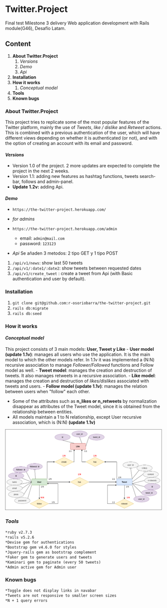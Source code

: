 # Twitter.Project

Final test Milestone 3 delivery Web application development with Rails module(G46), Desafío Latam.

## Content
1. **About Twitter.Project**
    1. *Versions*
    1. *Demo*
    1. *Api*
1. **Installation**  
1. **How it works**
    1. *Conceptual model*
1. **Tools**
1. **Known bugs**


### **About Twitter.Project**
This project tries to replicate some of the most popular features of the Twitter platform, mainly the use of *Tweets*, *like / dislike* and *Retweet* actions. This is combined with a previous authentication of the user, which will have different views depending on whether it is authenticated (or not), and with the option of creating an account with its email and password.


#### *Versions*
- Version 1.0 of the project. 2 more updates are expected to complete the project in the next 2 weeks.
- Version 1.1: adding new features as hashtag functions, tweets search-bar, follows and admin-panel.
- **Update 1.2v:** adding Api.
#### *Demo*
- `https://the-twitter-project.herokuapp.com/`

- *for admins*
- `https://the-twitter-project.herokuapp.com/admin`
    - email: `admin@mail.com`
    - password: `123123`

- *Api*
Se añaden 3 metodos: 2 tipo GET y 1 tipo POST
1. `/api/v1/news`: show last 50 tweets
2. `/api/v1/:date1/:date2`: show tweets between requested dates
3. `/api/v1/create_tweet` : create a tweet from Api (with Basic authentication and user by default).
### **Installation**
  1. `git clone git@github.com:r-osoriobarra/the-twitter-project.git`
  2. `rails db:migrate`
  3. `rails db:seed`

### **How it works**
#### *Conceptual model*

This project consists of 3 main models: **User, Tweet y Like**
    - **User model (update 1.1v)**: manages all users who use the application. It is the main model to which the other models refer. In 1.1v it was implemented a (N:N) recursive association to manage *Follower/Followed* functions and Follow model as well.
    - **Tweet model**: manages the creation and destruction of tweets. It also manages retweets in a recursive association.
    - **Like model**: manages the creation and destruction of *likes/dislikes* associated with tweets and users.
    - **Follow model (update 1.1v)**: manages the relation between users when "follow" each other.

- Some of the attributes such as **n_likes or n_retweets** by normalization disappear as attributes of the Tweet model, since it is obtained from the relationship between entities.
- All models maintain a 1 to N relationship, except User recursive association, which is (N:N) **(update 1.1v)**

![Modelo conceptual](https://github.com/r-osoriobarra/ViajesChile/blob/main/assets/img/twitter_project.png)

### *Tools*
    *ruby v2.7.3
    *rails v5.2.6
    *Devise gem for authentications
    *Bootstrap gem v4.6.0 for styles
    *Jquery-rails gem as bootstrap complement
    *Faker gem to generate users and tweets
    *Kaminari gem to paginate (every 50 tweets)
    *Admin active gem for Admin user

### **Known bugs**
    *Toggle does not display links in navabar
    *Tweets are not responsive to smaller screen sizes
    *N + 1 query errors

